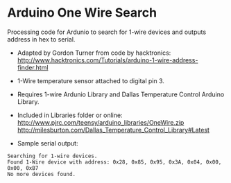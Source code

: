Arduino One Wire Search
=======================

Processing code for Ardunio to search for 1-wire devices and outputs address in hex to serial.

- Adapted by Gordon Turner from code by hacktronics:
  http://www.hacktronics.com/Tutorials/arduino-1-wire-address-finder.html

- 1-Wire temperature sensor attached to digital pin 3.

- Requires 1-wire Ardunio Library and Dallas Temperature Control Arduino Library.
- Included in Libraries folder or online:
    http://www.pjrc.com/teensy/arduino_libraries/OneWire.zip
    http://milesburton.com/Dallas_Temperature_Control_Library#Latest

- Sample serial output:
```
Searching for 1-wire devices.
Found 1-Wire device with address: 0x28, 0x85, 0x95, 0x3A, 0x04, 0x00, 0x00, 0xB7
No more devices found.
```